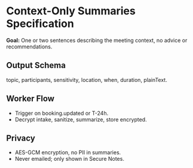 
# Context-Only Summaries Specification

**Goal:** One or two sentences describing the meeting context, no advice or recommendations.

## Output Schema
topic, participants, sensitivity, location, when, duration, plainText.

## Worker Flow
- Trigger on booking.updated or T-24h.
- Decrypt intake, sanitize, summarize, store encrypted.

## Privacy
- AES-GCM encryption, no PII in summaries.
- Never emailed; only shown in Secure Notes.
